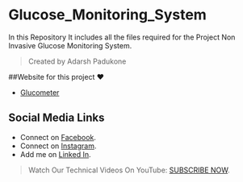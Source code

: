 # Glucose_Monitoring_System
In this Repository It includes all the files required for the Project Non Invasive Glucose Monitoring System.
>Created by Adarsh Padukone



##Website for this project :heart:
- [Glucometer](http://gluco.dx.am)

## Social Media Links
* Connect on [Facebook](http://www.facebook.com/aadarshpadukone).
* Connect on [Instagram](http://www.instagram.com/adarshpadukone).
* Add me on [Linked In](https://www.linkedin.com/in/adarsh-padukone-145329156).

>Watch Our Technical Videos On YouTube: [SUBSCRIBE NOW](http://www.youtube.com/adarshpadukone?sub_confirmation=1).
